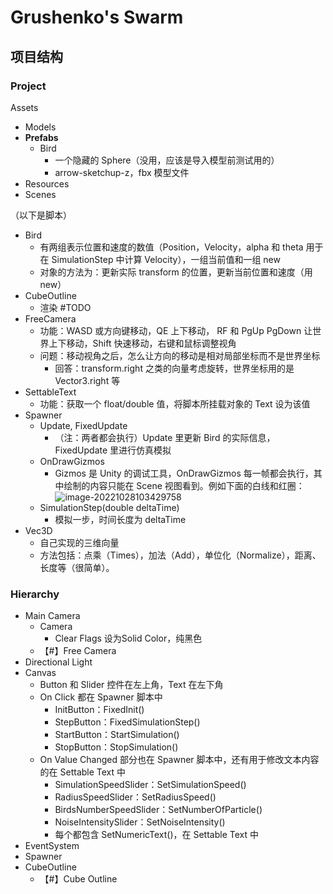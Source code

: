 # Grushenko's Swarm


## 项目结构
### Project
Assets
* Models
* **Prefabs**
	- Bird
		+ 一个隐藏的 Sphere（没用，应该是导入模型前测试用的）
		+ arrow-sketchup-z，fbx 模型文件
* Resources
* Scenes

（以下是脚本）

* Bird
	- 有两组表示位置和速度的数值（Position，Velocity，alpha 和 theta 用于在 SimulationStep 中计算 Velocity），一组当前值和一组 new
	- 对象的方法为：更新实际 transform 的位置，更新当前位置和速度（用 new）
* CubeOutline
	- 渲染 \#TODO
* FreeCamera
	- 功能：WASD 或方向键移动，QE 上下移动， RF 和 PgUp PgDown 让世界上下移动，Shift 快速移动，右键和鼠标调整视角
	- 问题：移动视角之后，怎么让方向的移动是相对局部坐标而不是世界坐标
		+ 回答：transform.right 之类的向量考虑旋转，世界坐标用的是 Vector3.right 等
* SettableText
	- 功能：获取一个 float/double 值，将脚本所挂载对象的 Text 设为该值
* Spawner
	- Update, FixedUpdate
		+ （注：两者都会执行）Update 里更新 Bird 的实际信息，FixedUpdate 里进行仿真模拟
	- OnDrawGizmos
		+ Gizmos 是 Unity 的调试工具，OnDrawGizmos 每一帧都会执行，其中绘制的内容只能在 Scene 视图看到。例如下面的白线和红圈：
			![image-20221028103429758](E:/Note/Img/image-20221028103429758.png)
	- SimulationStep(double deltaTime)
		+ 模拟一步，时间长度为 deltaTime
* Vec3D
	- 自己实现的三维向量
	- 方法包括：点乘（Times），加法（Add），单位化（Normalize），距离、长度等（很简单）。

### Hierarchy
* Main Camera
	- Camera
		+ Clear Flags 设为Solid Color，纯黑色
	- 【#】Free Camera
* Directional Light
* Canvas
	- Button 和 Slider 控件在左上角，Text 在左下角
	- On Click 都在 Spawner 脚本中
		+ InitButton：FixedInit()
		+ StepButton：FixedSimulationStep()
		+ StartButton：StartSimulation()
		+ StopButton：StopSimulation()
	- On Value Changed 部分也在 Spawner 脚本中，还有用于修改文本内容的在 Settable Text 中
		+ SimulationSpeedSlider：SetSimulationSpeed()
		+ RadiusSpeedSlider：SetRadiusSpeed()
		+ BirdsNumberSpeedSlider：SetNumberOfParticle()
		+ NoiseIntensitySlider：SetNoiseIntensity()
		+ 每个都包含 SetNumericText()，在 Settable Text 中
* EventSystem
* Spawner
* CubeOutline
	- 【#】Cube Outline
